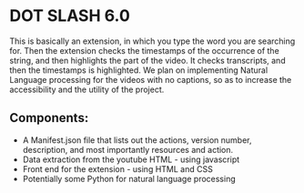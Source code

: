 # DOT SLASH 6.0

This is basically an extension, in which you type the word you are searching for.
Then the extension checks the timestamps of the occurrence of the string, and then highlights the part of the video.
It checks transcripts, and then the timestamps is highlighted.
We plan on  implementing  Natural Language processing for the videos with no captions, so as to increase the accessibility and the utility of the project.


## Components:
<ul>
<li>A Manifest.json file that lists out the actions, version number, description, and most importantly resources and action.</li>
<li>Data extraction from the youtube HTML - using javascript</li>
<li>Front end for the extension - using HTML and CSS</li>
<li>Potentially some Python for natural language processing</li>
</ul>



